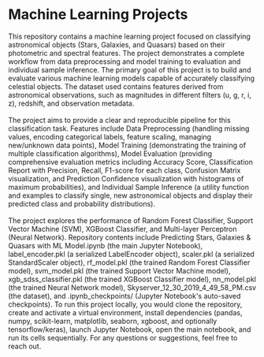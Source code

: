 # Machine Learning Projects
This repository contains a machine learning project focused on classifying astronomical objects (Stars, Galaxies, and Quasars) based on their photometric and spectral features. The project demonstrates a complete workflow from data preprocessing and model training to evaluation and individual sample inference. The primary goal of this project is to build and evaluate various machine learning models capable of accurately classifying celestial objects. The dataset used contains features derived from astronomical observations, such as magnitudes in different filters (u, g, r, i, z), redshift, and observation metadata. 
<br><br>
The project aims to provide a clear and reproducible pipeline for this classification task. Features include Data Preprocessing (handling missing values, encoding categorical labels, feature scaling, managing new/unknown data points), Model Training (demonstrating the training of multiple classification algorithms), Model Evaluation (providing comprehensive evaluation metrics including Accuracy Score, Classification Report with Precision, Recall, F1-score for each class, Confusion Matrix visualization, and Prediction Confidence visualization with histograms of maximum probabilities), and Individual Sample Inference (a utility function and examples to classify single, new astronomical objects and display their predicted class and probability distributions). <br><br>
The project explores the performance of Random Forest Classifier, Support Vector Machine (SVM), XGBoost Classifier, and Multi-layer Perceptron (Neural Network). Repository contents include Predicting Stars, Galaxies & Quasars with ML Model.ipynb (the main Jupyter Notebook), label_encoder.pkl (a serialized LabelEncoder object), scaler.pkl (a serialized StandardScaler object), rf_model.pkl (the trained Random Forest Classifier model), svm_model.pkl (the trained Support Vector Machine model), xgb_sdss_classifier.pkl (the trained XGBoost Classifier model), nn_model.pkl (the trained Neural Network model), Skyserver_12_30_2019_4_49_58_PM.csv (the dataset), and .ipynb_checkpoints/ (Jupyter Notebook's auto-saved checkpoints). To run this project locally, you would clone the repository, create and activate a virtual environment, install dependencies (pandas, numpy, scikit-learn, matplotlib, seaborn, xgboost, and optionally tensorflow/keras), launch Jupyter Notebook, open the main notebook, and run its cells sequentially. For any questions or suggestions, feel free to reach out.
